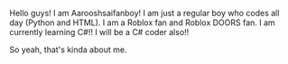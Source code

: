 Hello guys! I am Aarooshsaifanboy! I am just a regular boy who codes all day (Python and HTML). I am a Roblox fan and Roblox DOORS fan.
I am currently learning C#!! I will be a C# coder also!!

So yeah, that's kinda about me.
